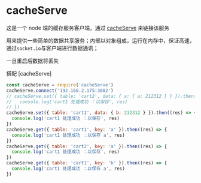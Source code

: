 # cacheServe

这是一个 node 端的缓存服务客户端，通过 [cacheServe]() 来链接该服务

用来提供一些简单的数据共享服务；内部以对象组成，运行在内存中，保证高速，通过`socket.io`与客户端进行数据通讯；

一旦重启后数据将丢失

搭配 [cacheServe]

```js
const cacheServe = require('cacheServe')
cacheServe.connect('192.168.2.175:3002')
// cacheServe.set({ table: 'cart2', data: { a: { a: 212312 } } }).then(res => {
//   console.log('cart1 处理成功 ：以保存', res)
// })
cacheServe.set({ table: 'cart1', data: { b: 212312 } }).then((res) => {
  console.log('cart1 处理成功 ：以保存', res)
})
cacheServe.get({ table: 'cart1', key: 'a' }).then((res) => {
  console.log('cart1 处理成功 ：以保存 a', res)
})
cacheServe.get({ table: 'cart2', key: 'a' }).then((res) => {
  console.log('cart1 处理成功 ：以保存', res)
})
cacheServe.get({ table: 'cart1', key: 'b' }).then((res) => {
  console.log('cart1 处理成功 ：以保存 a', res)
})
```
